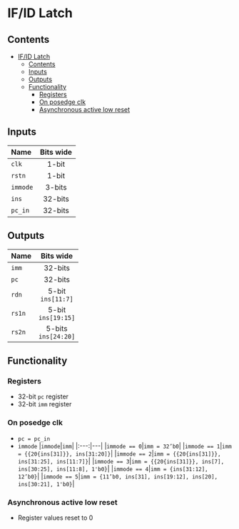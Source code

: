 # IF/ID Latch #

## Contents
- [IF/ID Latch](#ifid-latch)
  - [Contents](#contents)
  - [Inputs](#inputs)
  - [Outputs](#outputs)
  - [Functionality](#functionality)
    - [Registers](#registers)
    - [On posedge clk](#on-posedge-clk)
    - [Asynchronous active low reset](#asynchronous-active-low-reset)

## Inputs
|Name|Bits wide|
|:---|:---:|
|```clk```|1-bit|
|```rstn```|1-bit| 
|```immode```|3-bits|
|```ins```|32-bits| 
|```pc_in```|32-bits|


## Outputs
|Name|Bits wide|
|:---|:---:|
|```imm```|32-bits|
|```pc```|32-bits|
|```rdn```|5-bit <br /> ```ins[11:7]```|
|```rs1n```|5-bit <br /> ```ins[19:15]```|
|```rs2n```|5-bits <br /> ```ins[24:20]```|


## Functionality
### Registers
  - 32-bit ```pc``` register
  - 32-bit ```imm``` register
### On posedge clk
  - ```pc = pc_in```
  - ```immode```
    |```immode```|```imm```|
    |:---:|---|
    |```immode == 0```|```imm = 32’b0```|
    |```immode == 1```|```imm = {{20{ins[31]}}, ins[31:20]}```|
    |```immode == 2```|```imm = {{20{ins[31]}}, ins[31:25], ins[11:7]}```|
    |```immode == 3```|```imm = {{20{ins[31]}}, ins[7], ins[30:25], ins[11:8], 1'b0}```|
    |```immode == 4```|```imm = {ins[31:12], 12’b0}```|
    |```immode == 5```|```imm = {11’b0, ins[31], ins[19:12], ins[20], ins[30:21], 1'b0}```|
### Asynchronous active low reset
  - Register values reset to 0
